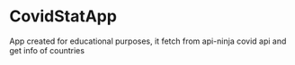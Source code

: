 # CovidStatApp
App created for educational purposes, it fetch from api-ninja covid api and get info of countries
